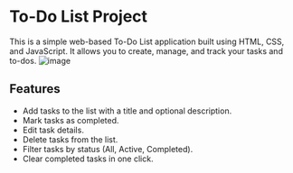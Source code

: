 # To-Do List Project

This is a simple web-based To-Do List application built using HTML, CSS, and JavaScript. It allows you to create, manage, and track your tasks and to-dos.
![image](https://github.com/Afrid1919/To-Do-List/assets/132122733/43e7d480-dd73-40df-adc6-3481810ba6b1)


## Features

- Add tasks to the list with a title and optional description.
- Mark tasks as completed.
- Edit task details.
- Delete tasks from the list.
- Filter tasks by status (All, Active, Completed).
- Clear completed tasks in one click.


